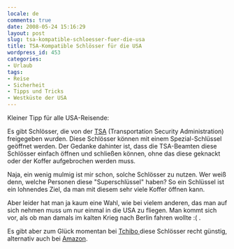 ```yaml
---
locale: de
comments: true
date: 2008-05-24 15:16:29
layout: post
slug: tsa-kompatible-schloesser-fuer-die-usa
title: TSA-Kompatible Schlösser für die USA
wordpress_id: 453
categories:
- Urlaub
tags:
- Reise
- Sicherheit
- Tipps und Tricks
- Westküste der USA
---
```


Kleiner Tipp für alle USA-Reisende:

Es gibt Schlösser, die von der
[TSA](http://www.tsa.gov/travelers/airtravel/assistant/locks.shtm)
(Transportation Security Administration) freigegeben wurden. Diese Schlösser
können mit einem Spezial-Schlüssel geöffnet werden. Der Gedanke dahinter ist,
dass die TSA-Beamten diese Schlösser einfach öffnen und schließen können, ohne
das diese geknackt oder der Koffer aufgebrochen werden muss.

Naja, ein wenig mulmig ist mir schon, solche Schlösser zu nutzen. Wer weiß
denn, welche Personen diese "Superschlüssel" haben? So ein Schlüssel ist ein
lohnendes Ziel, da man mit diesem sehr viele Koffer öffnen kann.

Aber leider hat man ja kaum eine Wahl, wie bei vielem anderen, das man auf sich
nehmen muss um nur einmal in die USA zu fliegen. Man kommt sich vor, als ob man
damals im kalten Krieg nach Berlin fahren wollte :( .

Es gibt aber zum Glück momentan bei [Tchibo ](http://www.tchibo.de/is-bin/INTERSHOP.enfinity/eCS/Store/de/-/EUR/TdTchDisplayProductInformation-Start?ProductSKU=0013999)
diese Schlösser recht günstig, alternativ auch bei
[Amazon](http://www.amazon.de/gp/search?ie=UTF8&keywords=TSA&tag=wannawork-21&index=sports&linkCode=ur2&camp=1638&creative=6742
).


